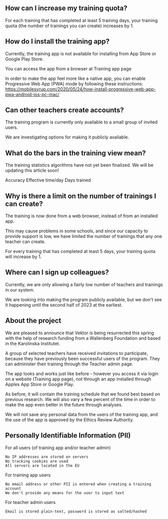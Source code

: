 ## How can I increase my training quota?
For each training that has completed at least 5 training days, your training quota (the number of trainings you can create) increases by 1.

## How do I install the training app?

Currently, the training app is not available for installing from App Store or Google Play Store.

You can access the app from a browser at Training app page

In order to make the app feel more like a native app, you can enable Progressive Web App (PWA) mode by following these instructions: https://mobilesyrup.com/2020/05/24/how-install-progressive-web-app-pwa-android-ios-pc-mac/

## Can other teachers create accounts?

The training program is currently only available to a small group of invited users.

We are investigating options for making it publicly available.

## What do the bars in the training view mean?

The training statistics algorithms have not yet been finalized. We will be updating this article soon!

Accuracy
Effective time/day
Days trained

## Why is there a limit on the number of trainings I can create?

The training is now done from a web browser, instead of from an installed app.

This may cause problems in some schools, and since our capacity to provide support is low, we have limited the number of trainings that any one teacher can create.

For every training that has completed at least 5 days, your training quota will increase by 1.

## Where can I sign up colleagues?

Currently, we are only allowing a fairly low number of teachers and trainings in our system.

We are looking into making the program publicly available, but we don't see it happening until the second half of 2023 at the earliest.

## About the project

We are pleased to announce that Vektor is being resurrected this spring with the help of research funding from a Wallenberg Foundation and based in the Karolinska Institutet.

A group of selected teachers have received invitations to participate, because they have previously been successful users of the program. They can administer their training through the Teacher admin page.

 

The app looks and works just like before - however you access it via login on a website (Training app page), not through an app installed through Apples App Store or Google Play.

As before, it will contain the training schedule that we found best based on previous research. We will also vary a few percent of the time in order to make the app even better in the future through analyses.

 

We will not save any personal data from the users of the training app, and the use of the app is approved by the Ethics Review Authority.

## Personally Identifiable Information (PII)

For all users (of training app and/or teacher admin)

    No IP addresses are stored on servers
    No tracking cookies are used
    All servers are located in the EU

For training app users

    No email address or other PII is entered when creating a training account
    We don't provide any means for the user to input text

For teacher admin users

    Email is stored plain-text, password is stored as salted/hashed
